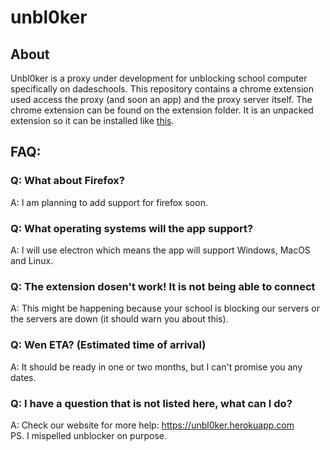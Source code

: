 # unbl0ker
## About
Unbl0ker is a proxy under development for unblocking school computer specifically on dadeschools. This repository contains a chrome extension used access the proxy (and soon an app) and the proxy server itself. The chrome extension can be found on the extension folder. It is an unpacked extension so it can be installed like [this](https://webkul.com/blog/how-to-install-the-unpacked-extension-in-chrome/).
## FAQ:
### **Q: What about Firefox?**
A: I am planning to add support for firefox soon.
### **Q: What operating systems will the app support?**
A: I will use electron which means the app will support Windows, MacOS and Linux.
### **Q: The extension dosen't work! It is not being able to connect**
A: This might be happening because your school is blocking our servers or the servers are down (it should warn you about this).
### **Q: Wen ETA?** (Estimated time of arrival)
A: It should be ready in one or two months, but I can't promise you any dates.
### **Q: I have a question that is not listed here, what can I do?**
A: Check our website for more help: https://unbl0ker.herokuapp.com \
PS. I mispelled unblocker on purpose.
